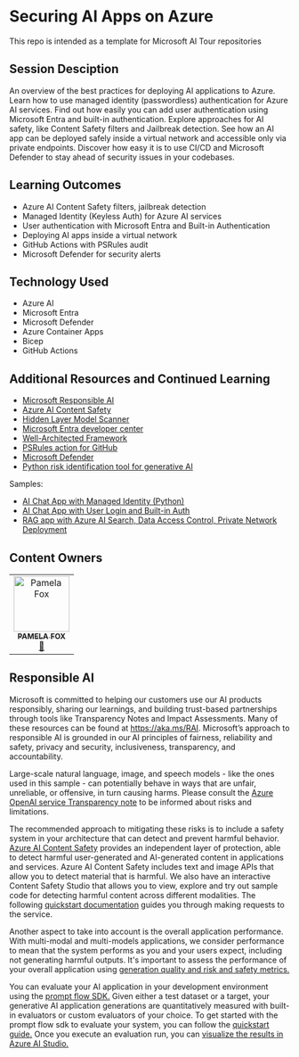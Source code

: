 # Securing AI Apps on Azure

This repo is intended as a template for Microsoft AI Tour repositories

## Session Desciption

An overview of the best practices for deploying AI applications to Azure. Learn how to use managed identity (passwordless) authentication for Azure AI services. Find out how easily you can add user authentication using Microsoft Entra and built-in authentication. Explore approaches for AI safety, like Content Safety filters and Jailbreak detection. See how an AI app can be deployed safely inside a virtual network and accessible only via private endpoints.  Discover how easy it is to use CI/CD and Microsoft Defender to stay ahead of security issues in your codebases.

## Learning Outcomes

* Azure AI Content Safety filters, jailbreak detection
* Managed Identity (Keyless Auth) for Azure AI services
* User authentication with Microsoft Entra and Built-in Authentication
* Deploying AI apps inside a virtual network
* GitHub Actions with PSRules audit
* Microsoft Defender for security alerts

## Technology Used

* Azure AI
* Microsoft Entra
* Microsoft Defender
* Azure Container Apps
* Bicep
* GitHub Actions

## Additional Resources and Continued Learning

* [Microsoft Responsible AI](https://www.microsoft.com/ai/responsible-ai)
* [Azure AI Content Safety](https://aka.ms/aicontentsafety)
* [Hidden Layer Model Scanner](https://azuremarketplace.microsoft.com/en-us/marketplace/apps/hiddenlayerinc1690422428200.hiddenlayer-model-scanner?tab=Overview)
* [Microsoft Entra developer center](https://aka.ms/dev/ms-entra)
* [Well-Architected Framework](https://aka.ms/wellarchitectedframework)
* [PSRules action for GitHub](https://github.com/microsoft/ps-rule)
* [Microsoft Defender](https://aka.ms/enable-defender)
* [Python risk identification tool for generative AI](https://aka.ms/pyrit)

Samples:

* [AI Chat App with Managed Identity (Python)](https://aka.ms/keyless-azure-containerapps)
* [AI Chat App with User Login and Built-in Auth](aka.ms/azai/auth-builtin)
* [RAG app with Azure AI Search, Data Access Control, Private Network Deployment](https://aka.ms/ragchat)

## Content Owners

<!-- ALL-CONTRIBUTORS-LIST:START - Do not remove or modify this section -->

<table>
   <tr>
    <td align="center"><a href="https://developer.microsoft.com/advocates/pamela-fox">
        <img src="https://developer.microsoft.com/en-us/advocates/media/profiles/pamela-fox.png" width="100px;" alt="Pamela Fox"/><br />
        <sub><strong>PAMELA FOX</strong></sub></a><br />
         <a href="https://github.com/pamelafox" title="GitHub profile for Pamela">📢</a> 
    </td>
</tr></table>

## Responsible AI
Microsoft is committed to helping our customers use our AI products responsibly, sharing our learnings, and building trust-based partnerships through tools like Transparency Notes and Impact Assessments. Many of these resources can be found at https://aka.ms/RAI. Microsoft’s approach to responsible AI is grounded in our AI principles of fairness, reliability and safety, privacy and security, inclusiveness, transparency, and accountability.

Large-scale natural language, image, and speech models - like the ones used in this sample - can potentially behave in ways that are unfair, unreliable, or offensive, in turn causing harms. Please consult the [Azure OpenAI service Transparency note](https://learn.microsoft.com/legal/cognitive-services/openai/transparency-note?tabs=text) to be informed about risks and limitations.

The recommended approach to mitigating these risks is to include a safety system in your architecture that can detect and prevent harmful behavior. [Azure AI Content Safety](https://learn.microsoft.com/azure/ai-services/content-safety/overview) provides an independent layer of protection, able to detect harmful user-generated and AI-generated content in applications and services. Azure AI Content Safety includes text and image APIs that allow you to detect material that is harmful. We also have an interactive Content Safety Studio that allows you to view, explore and try out sample code for detecting harmful content across different modalities. The following [quickstart documentation](https://learn.microsoft.com/azure/ai-services/content-safety/quickstart-text?tabs=visual-studio%2Clinux&pivots=programming-language-rest) guides you through making requests to the service.

Another aspect to take into account is the overall application performance. With multi-modal and multi-models applications, we consider performance to mean that the system performs as you and your users expect, including not generating harmful outputs. It's important to assess the performance of your overall application using [generation quality and risk and safety metrics.](https://learn.microsoft.com/azure/ai-studio/concepts/evaluation-metrics-built-in)

You can evaluate your AI application in your development environment using the [prompt flow SDK.](https://microsoft.github.io/promptflow/index.html) Given either a test dataset or a target, your generative AI application generations are quantitatively measured with built-in evaluators or custom evaluators of your choice. To get started with the prompt flow sdk to evaluate your system, you can follow the [quickstart guide.](https://learn.microsoft.com/azure/ai-studio/how-to/develop/flow-evaluate-sdk) Once you execute an evaluation run, you can [visualize the results in Azure AI Studio.](https://learn.microsoft.com/azure/ai-studio/how-to/evaluate-flow-results)
